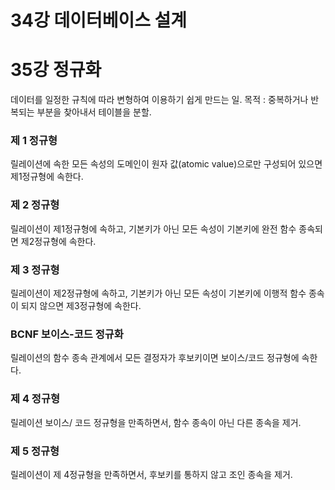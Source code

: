 # 34강 데이터베이스 설계


# 35강 정규화
데이터를 일정한 규칙에 따라 변형하여 이용하기 쉽게 만드는 일.
목적 : 중복하거나 반복되는 부분을 찾아내서 테이블을 분할.

### 제 1 정규형
릴레이션에 속한 모든 속성의 도메인이 원자 값(atomic value)으로만 구성되어 있으면 제1정규형에 속한다.


### 제 2 정규형
릴레이션이 제1정규형에 속하고, 기본키가 아닌 모든 속성이 기본키에 완전 함수 종속되면 제2정규형에 속한다.


### 제 3 정규형
릴레이션이 제2정규형에 속하고, 기본키가 아닌 모든 속성이 기본키에 이행적 함수 종속이 되지 않으면 제3정규형에 속한다.


### BCNF 보이스-코드 정규화
릴레이션의 함수 종속 관계에서 모든 결정자가 후보키이면 보이스/코드 정규형에 속한다.


### 제 4 정규형
릴레이션 보이스/ 코드 정규형을 만족하면서, 함수 종속이 아닌 다른 종속을 제거.


### 제 5 정규형
릴레이션이 제 4정규형을 만족하면서, 후보키를 통하지 않고 조인 종속을 제거.
